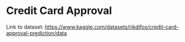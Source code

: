 # Credit Card Approval
Link to dataset: https://www.kaggle.com/datasets/rikdifos/credit-card-approval-prediction/data
